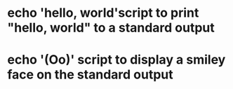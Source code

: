 # echo 'hello, world'script to print "hello, world" to a standard output
# echo '(Oo)' script to display a smiley face on the standard output
